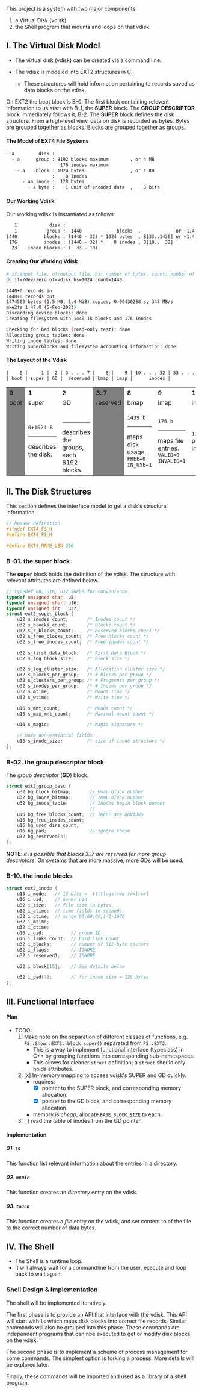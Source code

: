 
This project is a system with two major components:

1. a Virtual Disk (vdisk)
2. the Shell program that mounts and loops on that vdisk.


## I. The Virtual Disk Model

- The virtual disk (vdisk) can be created via a command line.

- The vdisk is modeled into EXT2 structures in C.
	- These structures will hold information pertaining to records saved as data blocks on the vdisk.

On EXT2 the boot block is B-0. The first block containing relevent information to us start with B-1, the **SUPER** block. The **GROUP DESCRIPTOR** block immediately follows it, B-2. The **SUPER** block defines the disk structure. From a high-level view, data on disk is recorded as bytes. Bytes are grouped together as blocks. Blocks are grouped together as groups.

#### The Model of EXT4 File Systems

```txt
- a         disk :
  - a      group : 8192 blocks maximum        , or 4 MB
                    176 inodes maximum
    - a    block : 1024 bytes                 , or 1 KB
                 :    8 inodes
      - an inode :  128 bytes
        - a byte :    1 unit of encoded data  ,    8 bits
```

#### Our Working Vdisk
Our working vdisk is instantiated as follows:

```txt
   1            disk :
   1           group :  1440             blocks  ,             or ~1.4 MB (size of a floppy disk)
1440          blocks : (1440 - 32) * 1024 bytes  , B[33..1439] or ~1.4 MB of actual space for data
 176          inodes : (1440 - 32) *    8 inodes , B[10..  32]
  23    inode blocks : (  33 - 10)
```

#### Creating Our Working Vdisk

```sh
# if:input file, of:output file, bs: number of bytes, count: number of blocks
dd if=/dev/zero of=vdisk bs=1024 count=1440

1440+0 records in
1440+0 records out
1474560 bytes (1.5 MB, 1.4 MiB) copied, 0.00430258 s, 343 MB/s
mke2fs 1.47.0 (5-Feb-2023)
Discarding device blocks: done                            
Creating filesystem with 1440 1k blocks and 176 inodes

Checking for bad blocks (read-only test): done                                                 
Allocating group tables: done                            
Writing inode tables: done                            
Writing superblocks and filesystem accounting information: done
```

#### The Layout of the Vdisk

```txt
|    0 |     1 |  2 | 3 . . . 7 |    8 |    9 | 10 . . . 32 | 33 . . . 1439 | <- limit at disk creation
| boot | super | GD |  reserved | bmap | imap |      inodes |          data |
```

<table>
  <tr>
    <th style='text-align:left;background-color:gray'>0</th>
    <th style='text-align:left'>1</th>
    <th style='text-align:left'>2</th>
    <th style='text-align:left;background-color:gray'>3..7</th>
    <th style='text-align:left'>8</th>
    <th style='text-align:left'>9</th>
    <th style='text-align:left'>10..32</th>
    <th style='text-align:left'>33..1439</th>
  </tr>
  <tr>
    <td style='background-color:gray'>boot</td>
    <td>super</td>
    <td>GD</td>
    <td style='background-color:gray'>reserved</td>
    <td>bmap</td>
    <td>imap</td>
    <td>inodes</td>
    <td>data</td>
  </tr>
  <tr>
    <td style='background-color:gray'></td>
    <td><code>0+1024 B</code>
      <hr>describes the disk.
    </td>
    <td>&nbsp
      <hr>describes the groups, each 8192 blocks.
    </td>
    <td style='background-color:gray'></td>
    <td><code>1439 b</code>
      <hr>maps disk usage.<br><code>FREE=0<br>IN_USE=1</code>
    </td>
    <td><code>176 b</code>
      <hr>maps file entries.<br><code>VALID=0</code><br><code>INVALID=1</code>
    </td>
    <td><code>128 B</code> per inode</td>
    <td></td>
  </tr>
</table>

## II. The Disk Structures

This section defines the interface model to get a disk's structural information.

```c
// header definition
#ifndef EXT4_FS_H
#define EXT4_FS_H

#define EXT4_NAME_LEN 256
```

### B-01. the super block

The **super** block holds the definition of the vdisk. The structure with relevant attributes are defined below.

```c
// typedef u8, u16, u32 SUPER for convenience
typedef unsigned char  u8;
typedef unsigned short u16;
typedef unsigned int   u32;
struct ext2_super_block {
    u32 s_inodes_count;       /* Inodes count */
    u32 s_blocks_count;       /* Blocks count */
    u32 s_r_blocks_count;     /* Reserved blocks count */
    u32 s_free_blocks_count;  /* Free blocks count */
    u32 s_free_inodes_count;  /* Free inodes count */

    u32 s_first_data_block;   /* First Data Block */
    u32 s_log_block_size;     /* Block size */

    u32 s_log_cluster_size;   /* Allocation cluster size */
    u32 s_blocks_per_group;   /* # Blocks per group */
    u32 s_clusters_per_group; /* # Fragments per group */
    u32 s_inodes_per_group;   /* # Inodes per group */
    u32 s_mtime;              /* Mount time */
    u32 s_wtime;              /* Write time */

    u16 s_mnt_count;          /* Mount count */
    u16 s_max_mnt_count;      /* Maximal mount count */

    u16 s_magic;              /* Magic signature */

    // more non-essential fields
    u16 s_inode_size;         /* size of inode structure */
};
```
### B-02. the group descriptor block

The *group descriptor* (**GD**) block. 

```c
struct ext2_group_desc {
    u32 bg_block_bitmap;       // Bmap block number
    u32 bg_inode_bitmap;       // Imap block number
    u32 bg_inode_table;        // Inodes begin block number
                               //
    u16 bg_free_blocks_count;  // THESE are OBVIOUS
    u16 bg_free_inodes_count;
    u16 bg_used_dirs_count;
    u16 bg_pad;                // ignore these
    u32 bg_reserved[3];
};
```
**NOTE**: *it is possible that blocks $3..7$ are reserved for more group descriptors*. On systems that are more massive, more GDs will be used.

### B-10. the inode blocks

```c
struct ext2_inode {
    u16 i_mode;   // 16 bits = |tttt|ugs|rwx|rwx|rwx|
    u16 i_uid;    // owner uid
    u32 i_size;   // file size in bytes
    u32 i_atime;  // time fields in seconds
    u32 i_ctime;  // since 00:00:00,1-1-1970
    u32 i_mtime;
    u32 i_dtime;
    u16 i_gid;          // group ID
    u16 i_links_count;  // hard-link count
    u32 i_blocks;       // number of 512-byte sectors
    u32 i_flags;        // IGNORE
    u32 i_reserved1;    // IGNORE

    u32 i_block[15];    // See details below

    u32 i_pad[7];       // for inode size = 128 bytes
};
```

## III. Functional Interface

#### Plan

- TODO:
    1. Make note on the separation of different classes of functions, e.g. `FS::Show::EXT2::block_super()` separated from `FS::EXT2`.
        - This is a way to implement functional interface (typeclass) in C++ by grouping functions into corresponding sub-namespaces.
        - This allows for cleaner `struct` definition; a `struct` should only holds attributes.
    2. [x] In-memory mapping to access vdisk's SUPER and GD quickly.
        - requires:
            - [x] pointer to the SUPER block, and corresponding memory allocation.
            - [x] pointer to the GD block, and corresponding memory allocation.
        - memory is *cheap*, allocate `BASE_BLOCK_SIZE` to each.
    3. [ ] read the table of inodes from the GD pointer.

#### Implementation

##### 01. `ls`

This function list relevant information about the entries in a directory.

##### 02. `mkdir`

This function creates an *directory* entry on the vdisk.

##### 03. `touch`

This function creates a *file* entry on the vdisk, and set content to of the file to the correct number of data bytes.



## IV. The Shell

- The Shell is a runtime loop.
- It will always wait for a commandline from the user, execute and loop back to wait again.

### Shell Design & Implementation

The shell will be implemented iteratively.

The first phase is to provide an API that interface with the vdisk. This API will start with `ls` which maps disk blocks into correct file records. Similar commands will also be grouped into this phase. These commands are independent programs that can nbe executed to get or modify disk blocks on the vdisk.

The second phase is to implement a scheme of process management for some commands. The simplest option is forking a process. More details will be explored later.

Finally, these commands will be imported and used as a library of a shell program.

